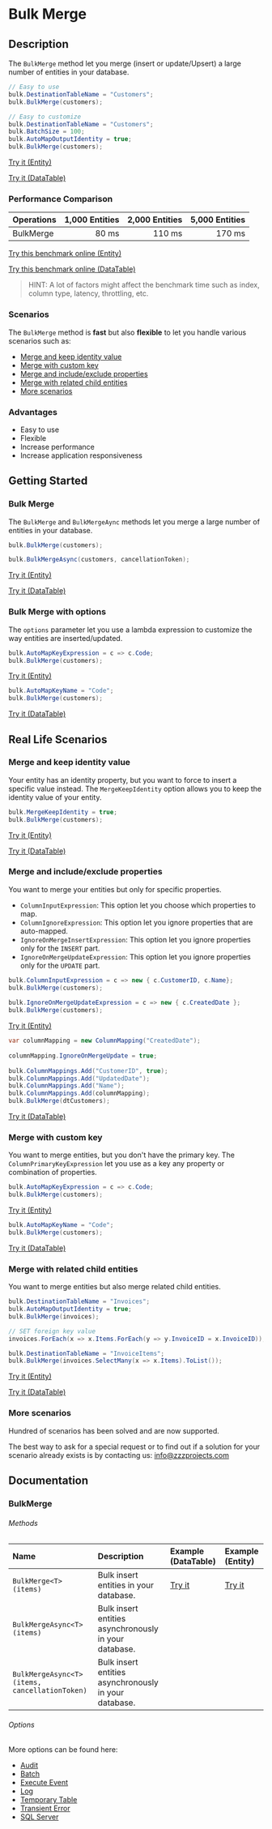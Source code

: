 # Bulk Merge

## Description

The `BulkMerge` method let you merge (insert or update/Upsert) a large number of entities in your database.

```csharp
// Easy to use
bulk.DestinationTableName = "Customers";
bulk.BulkMerge(customers);

// Easy to customize
bulk.DestinationTableName = "Customers";
bulk.BatchSize = 100;
bulk.AutoMapOutputIdentity = true;
bulk.BulkMerge(customers);
```
[Try it (Entity)](https://dotnetfiddle.net/qpe8bV)

[Try it (DataTable)](https://dotnetfiddle.net/rgugIj) 

### Performance Comparison

| Operations      | 1,000 Entities | 2,000 Entities | 5,000 Entities |
| :-------------- | -------------: | -------------: | -------------: |
| BulkMerge       | 80 ms          | 110 ms         | 170 ms         |

[Try this benchmark online (Entity)](https://dotnetfiddle.net/roGRsu)

[Try this benchmark online (DataTable)](https://dotnetfiddle.net/CY5s3G)

> HINT: A lot of factors might affect the benchmark time such as index, column type, latency, throttling, etc.

### Scenarios
The `BulkMerge` method is **fast** but also **flexible** to let you handle various scenarios such as:

- [Merge and keep identity value](#merge-and-keep-identity-value)
- [Merge with custom key](#merge-with-custom-key)
- [Merge and include/exclude properties](#merge-and-includeexclude-properties)
- [Merge with related child entities](#merge-with-related-child-entities) 
- [More scenarios](#more-scenarios)

### Advantages
- Easy to use
- Flexible
- Increase performance
- Increase application responsiveness

## Getting Started

### Bulk Merge
The `BulkMerge` and `BulkMergeAync` methods let you merge a large number of entities in your database.

```csharp
bulk.BulkMerge(customers);

bulk.BulkMergeAsync(customers, cancellationToken);
```
[Try it (Entity)](https://dotnetfiddle.net/pigFx8)

[Try it (DataTable)](https://dotnetfiddle.net/LULDpj) 

### Bulk Merge with options
The `options` parameter let you use a lambda expression to customize the way entities are inserted/updated.

```csharp
bulk.AutoMapKeyExpression = c => c.Code;
bulk.BulkMerge(customers);
```
[Try it (Entity)](https://dotnetfiddle.net/5wMQ6X)

```csharp
bulk.AutoMapKeyName = "Code";
bulk.BulkMerge(customers);
```
[Try it (DataTable)](https://dotnetfiddle.net/JJIPCB)

## Real Life Scenarios

### Merge and keep identity value
Your entity has an identity property, but you want to force to insert a specific value instead. The `MergeKeepIdentity` option allows you to keep the identity value of your entity.

```csharp
bulk.MergeKeepIdentity = true;
bulk.BulkMerge(customers);
```
[Try it (Entity)](https://dotnetfiddle.net/52uijH)

[Try it (DataTable)](https://dotnetfiddle.net/gNXl1z) 

### Merge and include/exclude properties
You want to merge your entities but only for specific properties.

- `ColumnInputExpression`: This option let you choose which properties to map.
- `ColumnIgnoreExpression`: This option let you ignore properties that are auto-mapped.
- `IgnoreOnMergeInsertExpression`: This option let you ignore properties only for the `INSERT` part.
- `IgnoreOnMergeUpdateExpression`: This option let you ignore properties only for the `UPDATE` part.

```csharp
bulk.ColumnInputExpression = c => new { c.CustomerID, c.Name};
bulk.BulkMerge(customers);
            
bulk.IgnoreOnMergeUpdateExpression = c => new { c.CreatedDate };
bulk.BulkMerge(customers);
```
[Try it (Entity)](https://dotnetfiddle.net/W4TJkK)

```csharp
var columnMapping = new ColumnMapping("CreatedDate");
				
columnMapping.IgnoreOnMergeUpdate = true;
					
bulk.ColumnMappings.Add("CustomerID", true);
bulk.ColumnMappings.Add("UpdatedDate");
bulk.ColumnMappings.Add("Name");
bulk.ColumnMappings.Add(columnMapping);
bulk.BulkMerge(dtCustomers);
```
[Try it (DataTable)](https://dotnetfiddle.net/TIfeSG)

### Merge with custom key
You want to merge entities, but you don't have the primary key. The `ColumnPrimaryKeyExpression` let you use as a key any property or combination of properties.

```csharp
bulk.AutoMapKeyExpression = c => c.Code;
bulk.BulkMerge(customers);
```
[Try it (Entity)](https://dotnetfiddle.net/Xlcdxq)

```csharp
bulk.AutoMapKeyName = "Code";
bulk.BulkMerge(customers);
```
[Try it (DataTable)](https://dotnetfiddle.net/9KOxdW) 


### Merge with related child entities
You want to merge entities but also merge related child entities.

```csharp
bulk.DestinationTableName = "Invoices";
bulk.AutoMapOutputIdentity = true;
bulk.BulkMerge(invoices);

// SET foreign key value			
invoices.ForEach(x => x.Items.ForEach(y => y.InvoiceID = x.InvoiceID));

bulk.DestinationTableName = "InvoiceItems";
bulk.BulkMerge(invoices.SelectMany(x => x.Items).ToList());
```
[Try it (Entity)](https://dotnetfiddle.net/LLDcvy)

[Try it (DataTable)](https://dotnetfiddle.net/rhq5ZM) 

### More scenarios
Hundred of scenarios has been solved and are now supported.

The best way to ask for a special request or to find out if a solution for your scenario already exists is by contacting us:
info@zzzprojects.com

## Documentation

### BulkMerge

###### Methods

| Name | Description | Example (DataTable) | Example (Entity) |
| :--- | :----------  | :------ | :------ |
| `BulkMerge<T>(items)` | Bulk insert entities in your database. | [Try it](https://dotnetfiddle.net/hjTQmE) | [Try it](https://dotnetfiddle.net/z2lxbA) |
| `BulkMergeAsync<T>(items)` | Bulk insert entities asynchronously in your database. | | |
| `BulkMergeAsync<T>(items, cancellationToken)` | Bulk insert entities asynchronously in your database. | | |

###### Options
More options can be found here:

- [Audit](https://bulk-operations.net/audit)
- [Batch](https://bulk-operations.net/batch)
- [Execute Event](https://bulk-operations.net/execute-event)
- [Log](https://bulk-operations.net/log)
- [Temporary Table](https://bulk-operations.net/temporary-table)
- [Transient Error](https://bulk-operations.net/transient-error)
- [SQL Server](https://bulk-operations.net/sql-server)
